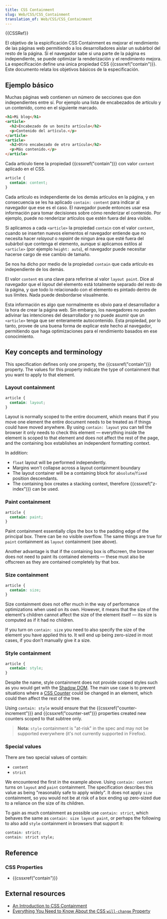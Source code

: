 ```yaml
---
title: CSS Containment
slug: Web/CSS/CSS_Containment
translation_of: Web/CSS/CSS_Containment
---
```

{{CSSRef}}

El objetivo de la espicificación CSS Containment es mejorar el rendimiento de las páginas web permitiendo a los desarrolladores aislar un subárbol del resto de la página. Si el navegador sabe si una parte de la página es independiente, se puede optimizar la renderización y el rendimiento mejora. La especificación define una única propiedad CSS {{cssxref("contain")}}. Este documento relata los objetivos básicos de la especificación.

## Ejemplo básico

Muchas páginas web contienen un número de secciones que don independientes entre sí. Por ejemplo una lista de encabezados de artículo y un contenido, como en el siguiente marcado.

```html
<h1>Mi blog</h1>
<article>
  <h2>Encabezado de un bonito artículo</h2>
  <p>Contenido del artículo.</p>
</article>
<article>
  <h2>Otro encabezado de otro artículo</h2>
  <p>Más contenido.</p>
</article>
```

Cada artículo tiene la propiedad {{cssxref("contain")}} con valor `content` aplicado en el CSS.

```css
article {
  contain: content;
}
```

Cada artículo es independiente de los demás artículos en la página, y en consecuencia se les ha aplicado `contain: content` para indicar al navegador que ese es el caso. El navegador puede entonces usar esa información para tomar decisiones sobre cómo renderizar el contenido. Por ejemplo, puede no renderizar artículos que estén fuera del área visible.

Si aplicamos a cada `<article>` la propiedad `contain` con el valor `content`, cuando se inserten nuevos elementos el navegador entiende que no necesita hacer _relayout_ o _repaint_ de ningun área que esté fuera del subárbol que contenga el elemento, aunque si aplicamos estilos al `<article>` (por ejemplo `height: auto`), el navegador puede necesitar hacerse cargo de ese cambio de tamaño.

Se nos ha dicho por medio de la propiedad `contain` que cada artículo es independiente de los demás.

El valor `content` es una clave para referirse al valor `layout paint`. Dice al navegador que el _layout_ del elemento está totalmente separado del resto de la página, y que todo lo relacionado con el elemento es pintado dentro de sus límites. Nada puede desbordarse visualmente.

Esta información es algo que normalmente es obvio para el desarrollador a la hora de crear la página web. Sin embargo, los navegadores no pueden adivinar las intenciones del desarrollador y no puede asumir que un `<article>` tenga que ser enteramente autocontenido. Esta propiedad, por lo tanto, provee de una buena forma de explicar este hecho al navegador, permitiendo que haga optimizaciones para el rendimiento basados en ese conocimiento.

## Key concepts and terminology

This specification defines only one property, the {{cssxref("contain")}} property. The values for this property indicate the type of containment that you want to apply to that element.

### Layout containment

```css
article {
  contain: layout;
}
```

Layout is normally scoped to the entire document, which means that if you move one element the entire document needs to be treated as if things could have moved anywhere. By using `contain: layout` you can tell the browser it only needs to check this element — everything inside the element is scoped to that element and does not affect the rest of the page, and the containing box establishes an independent formatting context.

In addition:

- `float` layout will be performed independently.
- Margins won't collapse across a layout containment boundary
- The layout container will be a containing block for `absolute`/`fixed` position descendants.
- The containing box creates a stacking context, therefore {{cssxref("z-index")}} can be used.

### Paint containment

```css
article {
  contain: paint;
}
```

Paint containment essentially clips the box to the padding edge of the principal box. There can be no visible overflow. The same things are true for `paint` containment as `layout` containment (see above).

Another advantage is that if the containing box is offscreen, the browser does not need to paint its contained elements — these must also be offscreen as they are contained completely by that box.

### Size containment

```css
article {
  contain: size;
}
```

Size containment does not offer much in the way of performance optimizations when used on its own. However, it means that the size of the element's children cannot affect the size of the element itself — its size is computed as if it had no children.

If you turn on `contain: size` you need to also specify the size of the element you have applied this to. It will end up being zero-sized in most cases, if you don't manually give it a size.

### Style containment

```css
article {
  contain: style;
}
```

Despite the name, style containment does not provide scoped styles such as you would get with the [Shadow DOM](/es/docs/Web/Web_Components/Using_shadow_DOM). The main use case is to prevent situations where a [CSS Counter](/es/docs/Web/CSS/CSS_Lists_and_Counters/Using_CSS_counters) could be changed in an element, which could then affect the rest of the tree.

Using `contain: style` would ensure that the {{cssxref("counter-increment")}} and {{cssxref("counter-set")}} properties created new counters scoped to that subtree only.

> **Nota:** `style` containment is "at-risk" in the spec and may not be supported everywhere (it's not currently supported in Firefox).

### Special values

There are two special values of contain:

- `content`
- `strict`

We encountered the first in the example above. Using `contain: content` turns on `layout` and `paint` containment. The specification describes this value as being "reasonably safe to apply widely". It does not apply `size` containment, so you would not be at risk of a box ending up zero-sized due to a reliance on the size of its children.

To gain as much containment as possible use `contain: strict`, which behaves the same as `contain: size layout paint`, or perhaps the following to also add `style` containment in browsers that support it:

```css
contain: strict;
contain: strict style;
```

## Reference

### CSS Properties

- {{cssxref("contain")}}

## External resources

- [An Introduction to CSS Containment](https://blogs.igalia.com/mrego/2019/01/11/an-introduction-to-css-containment/)
- [Everything You Need to Know About the CSS `will-change` Property](https://dev.opera.com/articles/css-will-change-property)
